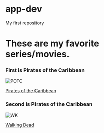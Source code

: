 # app-dev
My first repository

# These are my favorite series/movies.
### First is **Pirates of the Caribbean**

![POTC](Piratesofthecarribean-0fc72c9f13da4b29a527546ed83edce3-1140x600.jpg)

[Pirates of the Caribbean](https://en.wikipedia.org/wiki/Pirates_of_the_Caribbean_(film_series))

### Second is **Pirates of the Caribbean**

![WK](p8282918_b_h8_bn.jpg)

[Walking Dead](https://en.wikipedia.org/wiki/The_Walking_Dead_(TV_series))
 
